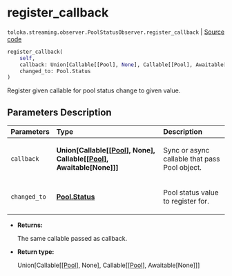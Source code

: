 # register_callback
`toloka.streaming.observer.PoolStatusObserver.register_callback` | [Source code](https://github.com/Toloka/toloka-kit/blob/v1.1.1/src/streaming/observer.py#L205)

```python
register_callback(
    self,
    callback: Union[Callable[[Pool], None], Callable[[Pool], Awaitable[None]]],
    changed_to: Pool.Status
)
```

Register given callable for pool status change to given value.

## Parameters Description

| Parameters | Type | Description |
| :----------| :----| :-----------|
`callback`|**Union\[Callable\[\[[Pool](toloka.client.pool.Pool.md)\], None\], Callable\[\[[Pool](toloka.client.pool.Pool.md)\], Awaitable\[None\]\]\]**|<p>Sync or async callable that pass Pool object.</p>
`changed_to`|**[Pool.Status](toloka.client.pool.Pool.Status.md)**|<p>Pool status value to register for.</p>

* **Returns:**

  The same callable passed as callback.

* **Return type:**

  Union\[Callable\[\[[Pool](toloka.client.pool.Pool.md)\], None\], Callable\[\[[Pool](toloka.client.pool.Pool.md)\], Awaitable\[None\]\]\]

